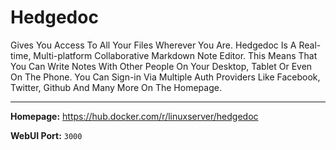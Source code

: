 # Hedgedoc

Gives You Access To All Your Files Wherever You Are. Hedgedoc Is A Real-time, Multi-platform Collaborative Markdown Note Editor. This Means That You Can Write Notes With Other People On Your Desktop, Tablet Or Even On The Phone. You Can Sign-in Via Multiple Auth Providers Like Facebook, Twitter, Github And Many More On The Homepage.

---

**Homepage:** https://hub.docker.com/r/linuxserver/hedgedoc

**WebUI Port:** `3000`